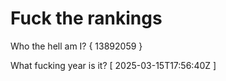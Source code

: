 # Fuck the rankings

Who the hell am I?
{ 13892059 }

What fucking year is it?
[ 2025-03-15T17:56:40Z ]
